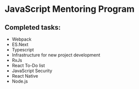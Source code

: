 # JavaScript Mentoring Program

## Completed tasks:
* Webpack
* ES.Next
* Typescript
* Infrastructure for new project development
* RxJs
* React To-Do list
* JavaScript Security
* React Native
* Node.js